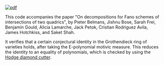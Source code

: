 [![pdf](https://github.com/pbelmans/decomposing-fano-schemes/actions/workflows/check.yml/badge.svg)](https://github.com/pbelmans/decomposing-fano-schemes/actions/workflows/check.yml)

This code accompanies the paper "On decompositions for Fano schemes of intersections of two quadrics",
by Pieter Belmans, Jishnu Bose, Sarah Frei, Benjamin Gould, Alicia Lamarche, Jack Petok, Cristian Rodriguez Avila, James Hotchkiss, and Saket Shah.

It verifies that a certain conjectural identity in the Grothendieck ring of varieties holds,
after taking the E-polynomial motivic measure. This reduces the identity to an equality of polynomials,
which is checked by using the [Hodge diamond cutter](https://github.com/pbelmans/hodge-diamond-cutter).
